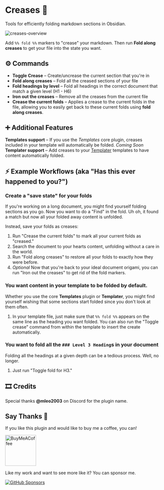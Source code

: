 # Creases :shirt:

Tools for efficiently folding markdown sections in Obsidian.

![creases-overview](https://user-images.githubusercontent.com/693981/156103767-33f311de-39ac-422d-b8ea-987ea9c63f7b.png)

Add `%% fold %%` markers to "crease" your markdown. Then run **Fold along creases** to get your file into the state you want.

## ⚙️ Commands

- **Toggle Crease** – Create/uncrease the current section that you're in
- **Fold along creases** – Fold all the creased sections of your file
- **Fold headings by level** – Fold all headings in the correct document that match a given level (H1 - H6)
- **Iron out the creases** – Remove all the creases from the current file
- **Crease the current folds** – Applies a crease to the current folds in the file, allowing you to easily get back to these current folds using **fold along creases**.

## ➕ Additional Features

**Templates support** – If you use the _Templates_ core plugin, creases included in your template will automatically be folded.
_Coming Soon_ **Templater support** – Add creases to your [Templater](https://github.com/SilentVoid13/Templater) templates to have content automatically folded.

## ⚡️ Example Workflows (aka "Has this ever happened to you?")

### Create a "save state" for your folds

If you're working on a long document, you might find yourself folding sections as you go. Now you want to do a "Find" in the fold. Uh oh, it found a match but now all your folded away content is unfolded.

Instead, save your folds as creases:
1. Run "Crease the current folds" to mark all your current folds as "creased."
2. Search the document to your hearts content, unfolding without a care in the world.
3. Run "Fold along creases" to restore all your folds to exactly how they were before.
4. _Optional_ Now that you're back to your ideal document origami, you can run "Iron out the creases" to get rid of the fold markers.

### You want content in your template to be folded by default.

Whether you use the core **Templates** plugin or **Templater**, you might find yourself wishing that some sections start folded since you don't look at them often.

1. In your template file, just make sure that `%% fold %%` appears on the same line as the heading you want folded. You can also run the "Toggle crease" command from within the template to insert the create automatically.

### You want to fold all the `### Level 3 Heading`s in your document

Folding all the headings at a given depth can be a tedious process. Well, no longer.

1. Just run "Toggle fold for H3."


## 🎞 Credits

Special thanks **@mleo2003** on Discord for the plugin name.

## Say Thanks 🙏

If you like this plugin and would like to buy me a coffee, you can!

[<img src="https://cdn.buymeacoffee.com/buttons/v2/default-violet.png" alt="BuyMeACoffee" width="100">](https://www.buymeacoffee.com/liamcain)

Like my work and want to see more like it? You can sponsor me.

[![GitHub Sponsors](https://img.shields.io/github/sponsors/liamcain?style=social)](https://github.com/sponsors/liamcain)
